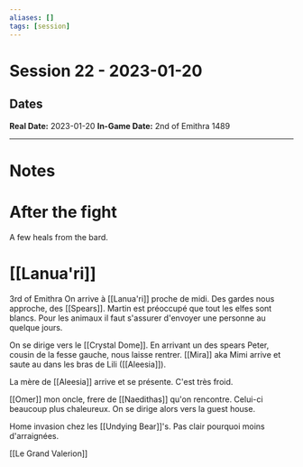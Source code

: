 ```yaml
---
aliases: []
tags: [session]
---
```

# Session 22 - 2023-01-20
## Dates
**Real Date:** 2023-01-20
**In-Game Date:** 2nd of Emithra 1489

---
# Notes

# After the fight
A few heals from the bard. 

# [[Lanua'ri]]
3rd of Emithra
On arrive à [[Lanua'ri]] proche de midi. Des gardes nous approche, des [[Spears]]. Martin est préoccupé que tout les elfes sont blancs. Pour les animaux il faut s'assurer d'envoyer une personne au quelque jours. 

On se dirige vers le [[Crystal Dome]]. En arrivant un des spears Peter, cousin de la fesse gauche, nous laisse rentrer. [[Mira]] aka Mimi arrive et saute au dans les bras de Lili ([[Aleesia]]). 

La mère de [[Aleesia]] arrive et se présente. C'est très froid. 

[[Omer]] mon oncle, frere de [[Naedithas]] qu'on rencontre. Celui-ci beaucoup plus chaleureux. On se dirige alors vers la guest house. 

Home invasion chez les [[Undying Bear]]'s. Pas clair pourquoi moins d'arraignées.

[[Le Grand Valerion]] 

